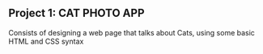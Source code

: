 ## Project 1: CAT PHOTO APP
Consists of designing a web page that talks about Cats, using some basic HTML and CSS syntax
